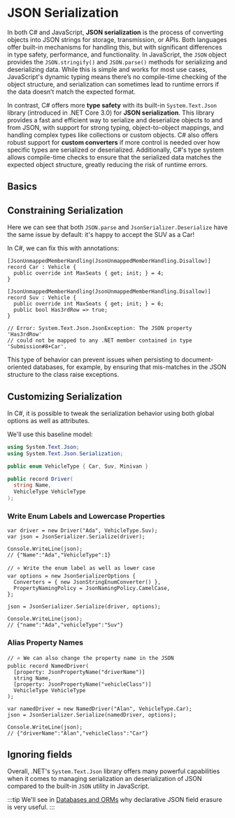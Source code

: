 # JSON Serialization

In both C# and JavaScript, **JSON serialization** is the process of converting objects into JSON strings for storage, transmission, or APIs. Both languages offer built-in mechanisms for handling this, but with significant differences in type safety, performance, and functionality. In JavaScript, the `JSON` object provides the `JSON.stringify()` and `JSON.parse()` methods for serializing and deserializing data. While this is simple and works for most use cases, JavaScript's dynamic typing means there’s no compile-time checking of the object structure, and serialization can sometimes lead to runtime errors if the data doesn’t match the expected format.

In contrast, C# offers more **type safety** with its built-in `System.Text.Json` library (introduced in .NET Core 3.0) for **JSON serialization**. This library provides a fast and efficient way to serialize and deserialize objects to and from JSON, with support for strong typing, object-to-object mappings, and handling complex types like collections or custom objects. C# also offers robust support for **custom converters** if more control is needed over how specific types are serialized or deserialized. Additionally, C#'s type system allows compile-time checks to ensure that the serialized data matches the expected object structure, greatly reducing the risk of runtime errors.

## Basics

<CodeSplitter>
  <template #left>

```ts
abstract class Vehicle {
  abstract maxSeats: number
}

class Car extends Vehicle {
  maxSeats: number;
  constructor() {
    super();
    this.maxSeats = 4;
  }
}

class Suv extends Vehicle {
  maxSeats: number;
  has3rdRow: boolean;

  constructor() {
    super();
    this.maxSeats = 6;
    this.has3rdRow = true;
  }
}

let suv = new Suv();
let json = JSON.stringify(suv)

console.log(json); // {"maxSeats":6,"has3rdRow":true}

let car = JSON.parse(json)

console.log(car) // { "maxSeats": 6, "has3rdRow": true }
```

  </template>
  <template #right>

```csharp
using System.Text.Json;
using System.Text.Json.Serialization;

abstract record Vehicle {
  public abstract int MaxSeats { get; init; }
}

record Car : Vehicle {
  public override int MaxSeats { get; init; } = 4;
}

record Suv : Vehicle {
  public override int MaxSeats { get; init; } = 6;
  public bool Has3rdRow => true;
}

var suv = new Suv();
var json = JsonSerializer.Serialize(suv);

Console.WriteLine(json); // {"MaxSeats":6,"Has3rdRow":true}

var car = JsonSerializer.Deserialize<Car>(json);

Console.WriteLine(car); // Car { MaxSeats = 6 }
```

  </template>
</CodeSplitter>

## Constraining Serialization

Here we can see that both `JSON.parse` and `JsonSerializer.Deserialize` have the same issue by default: it's happy to accept the SUV as a Car!

In C#, we can fix this with annotations:

```csharp{1,6}
[JsonUnmappedMemberHandling(JsonUnmappedMemberHandling.Disallow)]
record Car : Vehicle {
  public override int MaxSeats { get; init; } = 4;
}

[JsonUnmappedMemberHandling(JsonUnmappedMemberHandling.Disallow)]
record Suv : Vehicle {
  public override int MaxSeats { get; init; } = 6;
  public bool Has3rdRow => true;
}

// Error: System.Text.Json.JsonException: The JSON property 'Has3rdRow'
// could not be mapped to any .NET member contained in type 'Submission#8+Car'.
```

This type of behavior can prevent issues when persisting to document-oriented databases, for example, by ensuring that mis-matches in the JSON structure to the class raise exceptions.

## Customizing Serialization

In C#, it is possible to tweak the serialization behavior using both global options as well as attributes.

We'll use this baseline model:

```csharp
using System.Text.Json;
using System.Text.Json.Serialization;

public enum VehicleType { Car, Suv, Minivan }

public record Driver(
  string Name,
  VehicleType VehicleType
);
```

### Write Enum Labels and Lowercase Properties

```csharp{8-11,13}
var driver = new Driver("Ada", VehicleType.Suv);
var json = JsonSerializer.Serialize(driver);

Console.WriteLine(json);
// {"Name":"Ada","VehicleType":1}

// ⭐️ Write the enum label as well as lower case
var options = new JsonSerializerOptions {
  Converters = { new JsonStringEnumConverter() },
  PropertyNamingPolicy = JsonNamingPolicy.CamelCase,
};

json = JsonSerializer.Serialize(driver, options);

Console.WriteLine(json);
// {"name":"Ada","vehicleType":"Suv"}
```

### Alias Property Names

```csharp{3,5}
// ⭐️ We can also change the property name in the JSON
public record NamedDriver(
  [property: JsonPropertyName("driverName")]
  string Name,
  [property: JsonPropertyName("vehicleClass")]
  VehicleType VehicleType
);

var namedDriver = new NamedDriver("Alan", VehicleType.Car);
json = JsonSerializer.Serialize(namedDriver, options);

Console.WriteLine(json);
// {"driverName":"Alan","vehicleClass":"Car"}
```

## Ignoring fields

<CodeSplitter>
  <template #left>

```ts{19}
type VehicleType = "car" | "suv" | "minivan"

type LicensedDriver = {
    name: string,
    licenseNumber: string,
    vehicleType: VehicleType
}

let licensedDriver: LicensedDriver = {
    name: "Charles",
    licenseNumber: "12345",
    vehicleType: "minivan"
}

console.log(JSON.stringify(licensedDriver));
// {"name":"Charles","licenseNumber":"12345","vehicleType":"minivan"}

const {
    licenseNumber, // 👈 Eject the field
    ...trimmed
} = licensedDriver;

console.log(JSON.stringify(trimmed))
// {"name":"Charles","vehicleType":"minivan"}
```

  </template>
  <template #right>

```csharp{3}
using System.Text.Json;
using System.Text.Json.Serialization;

public enum VehicleType { Car, Suv, Minivan }

public record LicensedDriver(
  string Name,
  [property: JsonIgnore] // 👈 Erased from JSON
  string LicenseNumber,
  VehicleType VehicleType
);

var licensedDriver = new LicensedDriver(
  "Charles",
  "12345",
  VehicleType.Car
);

json = JsonSerializer.Serialize(licensedDriver, options);

Console.WriteLine(json);
// {"name":"Charles","vehicleType":"Minivan"}
```

  </template>
</CodeSplitter>

Overall, .NET's `System.Text.Json` library offers many powerful capabilities when it comes to managing serialization an deserialization of JSON compared to the built-in `JSON` utility in JavaScript.

:::tip
We'll see in [Databases and ORMs](../intermediate/databases-and-orms.md) why declarative JSON field erasure is very useful.
:::
